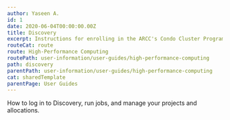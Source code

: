 ```yaml
---
author: Yaseen A.
id: 1
date: 2020-06-04T00:00:00.00Z
title: Discovery
excerpt: Instructions for enrolling in the ARCC's Condo Cluster Program and subscribing to computing and storage resources.
routeCat: route
route: High-Performance Computing
routePath: user-information/user-guides/high-performance-computing
path: discovery
parentPath: user-information/user-guides/high-performance-computing
cat: sharedTemplate
parentPage: User Guides
---
```

How to log in to Discovery, run jobs, and manage your projects and allocations.

